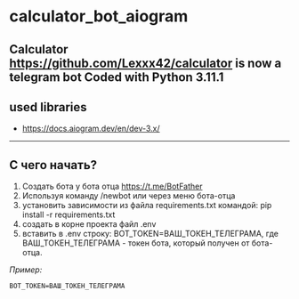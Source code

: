 # calculator_bot_aiogram

Calculator https://github.com/Lexxx42/calculator is now a telegram bot
Coded with Python 3.11.1
---

## used libraries

* https://docs.aiogram.dev/en/dev-3.x/

---

## С чего начать?

1. Создать бота у бота отца https://t.me/BotFather
2. Используя команду /newbot или через меню бота-отца
3. установить зависимости из файла requirements.txt командой: pip install -r requirements.txt
4. создать в корне проекта файл .env
5. вставить в .env строку: BOT_TOKEN=ВАШ_ТОКЕН_ТЕЛЕГРАМА, где ВАШ_ТОКЕН_ТЕЛЕГРАМА - токен бота, который получен от
   бота-отца.

*Пример:*
``` shell
BOT_TOKEN=ВАШ_ТОКЕН_ТЕЛЕГРАМА  
```